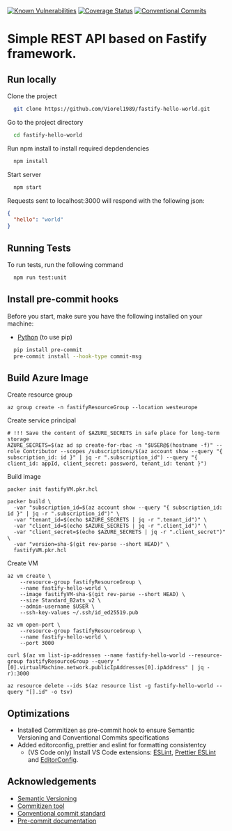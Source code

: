[![Known Vulnerabilities](https://snyk.io/test/github/Viorel1989/fastify-hello-world/badge.svg)](https://snyk.io/test/github/Viorel1989/fastify-hello-world)
[![Coverage Status](https://coveralls.io/repos/Viorel1989/fastify-hello-world/badge.svg)](https://coveralls.io/github/Viorel1989/fastify-hello-world)
[![Conventional Commits](https://img.shields.io/badge/Conventional%20Commits-1.0.0-yellow.svg)](https://conventionalcommits.org)

# Simple REST API based on Fastify framework.

## Run locally

Clone the project

```bash
  git clone https://github.com/Viorel1989/fastify-hello-world.git
```

Go to the project directory

```bash
  cd fastify-hello-world
```

Run npm install to install required depdendencies

```bash
  npm install
```

Start server

```bash
  npm start
```

Requests sent to localhost:3000 will respond with the following json:

```json
{
  "hello": "world"
}
```

## Running Tests

To run tests, run the following command

```bash
  npm run test:unit
```

## Install pre-commit hooks

Before you start, make sure you have the following installed on your machine:

- [Python](https://www.python.org/downloads/) (to use pip)

```bash
  pip install pre-commit
  pre-commit install --hook-type commit-msg
```

## Build Azure Image

Create resource group

```shell
az group create -n fastifyResourceGroup --location westeurope
```

Create service principal

```shell
# !!! Save the content of $AZURE_SECRETS in safe place for long-term storage
AZURE_SECRETS=$(az ad sp create-for-rbac -n "$USER@$(hostname -f)" --role Contributor --scopes /subscriptions/$(az account show --query "{ subscription_id: id }" | jq -r ".subscription_id") --query "{ client_id: appId, client_secret: password, tenant_id: tenant }")
```

Build image

```shell
packer init fastifyVM.pkr.hcl

packer build \
  -var "subscription_id=$(az account show --query "{ subscription_id: id }" | jq -r ".subscription_id")" \
  -var "tenant_id=$(echo $AZURE_SECRETS | jq -r ".tenant_id")" \
  -var "client_id=$(echo $AZURE_SECRETS | jq -r ".client_id")" \
  -var "client_secret=$(echo $AZURE_SECRETS | jq -r ".client_secret")" \
  -var "version=sha-$(git rev-parse --short HEAD)" \
  fastifyVM.pkr.hcl
```

Create VM

```shell
az vm create \
    --resource-group fastifyResourceGroup \
    --name fastify-hello-world \
    --image fastifyVM-sha-$(git rev-parse --short HEAD) \
    --size Standard_B2ats_v2 \
    --admin-username $USER \
    --ssh-key-values ~/.ssh/id_ed25519.pub

az vm open-port \
    --resource-group fastifyResourceGroup \
    --name fastify-hello-world \
    --port 3000

curl $(az vm list-ip-addresses --name fastify-hello-world --resource-group fastifyResourceGroup --query "[0].virtualMachine.network.publicIpAddresses[0].ipAddress" | jq -r):3000

az resource delete --ids $(az resource list -g fastify-hello-world --query "[].id" -o tsv)
```

## Optimizations

- Installed Commitizen as pre-commit hook to ensure Semantic Versioning and Conventional Commits specifications
- Added editorconfig, prettier and eslint for formatting consistentcy
  - (VS Code only) Install VS Code extensions: [ESLint](https://marketplace.visualstudio.com/items?itemName=dbaeumer.vscode-eslint), [Prettier ESLint](https://marketplace.visualstudio.com/items?itemName=rvest.vs-code-prettier-eslint) and [EditorConfig](https://marketplace.visualstudio.com/items?itemName=EditorConfig.EditorConfig).

## Acknowledgements

- [Semantic Versioning](https://semver.org/)
- [Commitizen tool](https://commitizen-tools.github.io/commitizen/)
- [Conventional commit standard](https://www.conventionalcommits.org/)
- [Pre-commit documentation](https://pre-commit.com/)
